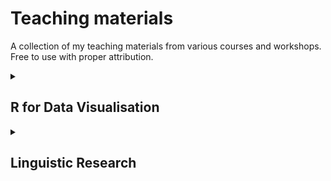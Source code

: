 # Teaching materials

A collection of my teaching materials from various courses and workshops. Free to use with proper attribution. 

<details>
<summary> <h2>R for Data Visualisation</h2></summary>
1. Example  
2. Example
</details>

<details>
<summary> <h2>Linguistic Research</h2></summary>
1. Lecture on [*Doing Linguistic Research*]()  
2. Example
</details>
